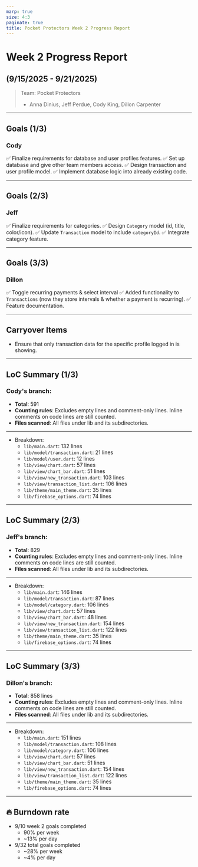 ```yaml
---
marp: true
size: 4:3
paginate: true
title: Pocket Protectors Week 2 Progress Report
---
```


# Week 2 Progress Report

## (9/15/2025 - 9/21/2025)

> Team: Pocket Protectors
>
> - Anna Dinius, Jeff Perdue, Cody King, Dillon Carpenter

---

## Goals (1/3)

### Cody

✅ Finalize requirements for database and user profiles features.
✅ Set up database and give other team members access.
✅ Design transaction and user profile model.
✅ Implement database logic into already existing code.

---

## Goals (2/3)

### Jeff

✅ Finalize requirements for categories.
✅ Design `Category` model (id, title, color/icon).
✅ Update `Transaction` model to include `categoryId`.
✅ Integrate category feature.

---

## Goals (3/3)

### Dillon

✅ Toggle recurring payments & select interval
✅ Added functionality to `Transactions` (now they store intervals & whether a payment is recurring).
✅ Feature documentation.

---

## Carryover Items

- Ensure that only transaction data for the specific profile logged in is showing.

---

## LoC Summary (1/3)

### Cody's branch:

- **Total**: 591
- **Counting rules**: Excludes empty lines and comment-only lines. Inline comments on code lines are still counted.
- **Files scanned**: All files under lib and its subdirectories.

---

- Breakdown:
  - `lib/main.dart`: 132 lines
  - `lib/model/transaction.dart`: 21 lines
  - `lib/model/user.dart`: 12 lines
  - `lib/view/chart.dart`: 57 lines
  - `lib/view/chart_bar.dart`: 51 lines
  - `lib/view/new_transaction.dart`: 103 lines
  - `lib/view/transaction_list.dart`: 106 lines
  - `lib/theme/main_theme.dart`: 35 lines
  - `lib/firebase_options.dart`: 74 lines

---

## LoC Summary (2/3)

### Jeff's branch:

- **Total**: 829
- **Counting rules**: Excludes empty lines and comment-only lines. Inline comments on code lines are still counted.
- **Files scanned**: All files under lib and its subdirectories.

---

- Breakdown:
  - `lib/main.dart`: 146 lines
  - `lib/model/transaction.dart`: 87 lines
  - `lib/model/category.dart`: 106 lines
  - `lib/view/chart.dart`: 57 lines
  - `lib/view/chart_bar.dart`: 48 lines
  - `lib/view/new_transaction.dart`: 154 lines
  - `lib/view/transaction_list.dart`: 122 lines
  - `lib/theme/main_theme.dart`: 35 lines
  - `lib/firebase_options.dart`: 74 lines

---

## LoC Summary (3/3)

### Dillon's branch:

- **Total**: 858 lines
- **Counting rules**: Excludes empty lines and comment-only lines. Inline comments on code lines are still counted.
- **Files scanned**: All files under lib and its subdirectories.

---

- Breakdown:
  - `lib/main.dart`: 151 lines
  - `lib/model/transaction.dart`: 108 lines
  - `lib/model/category.dart`: 106 lines
  - `lib/view/chart.dart`: 57 lines
  - `lib/view/chart_bar.dart`: 51 lines
  - `lib/view/new_transaction.dart`: 154 lines
  - `lib/view/transaction_list.dart`: 122 lines
  - `lib/theme/main_theme.dart`: 35 lines
  - `lib/firebase_options.dart`: 74 lines

---

## 🔥 Burndown rate

- 9/10 week 2 goals completed
  - 90% per week
  - ~13% per day
- 9/32 total goals completed
  - ~28% per week
  - ~4% per day
